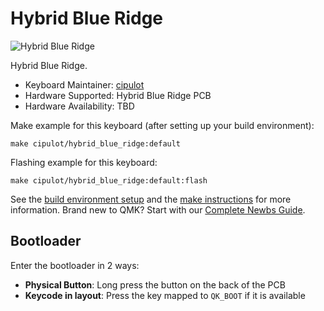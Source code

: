 # Hybrid Blue Ridge

![Hybrid Blue Ridge]()

Hybrid Blue Ridge.

* Keyboard Maintainer: [cipulot](https://github.com/cipulot)
* Hardware Supported: Hybrid Blue Ridge PCB
* Hardware Availability: TBD

Make example for this keyboard (after setting up your build environment):

    make cipulot/hybrid_blue_ridge:default

Flashing example for this keyboard:

    make cipulot/hybrid_blue_ridge:default:flash

See the [build environment setup](https://docs.qmk.fm/#/getting_started_build_tools) and the [make instructions](https://docs.qmk.fm/#/getting_started_make_guide) for more information. Brand new to QMK? Start with our [Complete Newbs Guide](https://docs.qmk.fm/#/newbs).

## Bootloader

Enter the bootloader in 2 ways:

* **Physical Button**: Long press the button on the back of the PCB
* **Keycode in layout**: Press the key mapped to `QK_BOOT` if it is available
